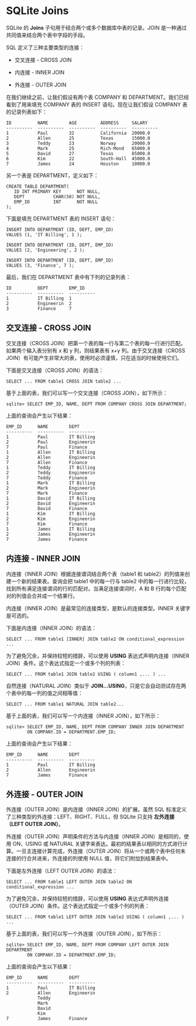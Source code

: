 
# SQLite Joins

SQLite 的 **Joins** 子句用于结合两个或多个数据库中表的记录。JOIN 是一种通过共同值来结合两个表中字段的手段。

SQL 定义了三种主要类型的连接：

*   交叉连接 - CROSS JOIN

*   内连接 - INNER JOIN

*   外连接 - OUTER JOIN

在我们继续之前，让我们假设有两个表 COMPANY 和 DEPARTMENT。我们已经看到了用来填充 COMPANY 表的 INSERT 语句。现在让我们假设 COMPANY 表的记录列表如下：

```
ID          NAME        AGE         ADDRESS     SALARY
----------  ----------  ----------  ----------  ----------
1           Paul        32          California  20000.0
2           Allen       25          Texas       15000.0
3           Teddy       23          Norway      20000.0
4           Mark        25          Rich-Mond   65000.0
5           David       27          Texas       85000.0
6           Kim         22          South-Hall  45000.0
7           James       24          Houston     10000.0

```

另一个表是 DEPARTMENT，定义如下：

```
CREATE TABLE DEPARTMENT(
   ID INT PRIMARY KEY      NOT NULL,
   DEPT           CHAR(50) NOT NULL,
   EMP_ID         INT      NOT NULL
);

```

下面是填充 DEPARTMENT 表的 INSERT 语句：

```
INSERT INTO DEPARTMENT (ID, DEPT, EMP_ID)
VALUES (1, 'IT Billing', 1 );

INSERT INTO DEPARTMENT (ID, DEPT, EMP_ID)
VALUES (2, 'Engineering', 2 );

INSERT INTO DEPARTMENT (ID, DEPT, EMP_ID)
VALUES (3, 'Finance', 7 );

```

最后，我们在 DEPARTMENT 表中有下列的记录列表：

```
ID          DEPT        EMP_ID
----------  ----------  ----------
1           IT Billing  1
2           Engineerin  2
3           Finance     7

```

## 交叉连接 - CROSS JOIN

交叉连接（CROSS JOIN）把第一个表的每一行与第二个表的每一行进行匹配。如果两个输入表分别有 x 和 y 列，则结果表有 x+y 列。由于交叉连接（CROSS JOIN）有可能产生非常大的表，使用时必须谨慎，只在适当的时候使用它们。

下面是交叉连接（CROSS JOIN）的语法：

```
SELECT ... FROM table1 CROSS JOIN table2 ...

```

基于上面的表，我们可以写一个交叉连接（CROSS JOIN），如下所示：

```
sqlite> SELECT EMP_ID, NAME, DEPT FROM COMPANY CROSS JOIN DEPARTMENT;

```

上面的查询会产生以下结果：

```
EMP_ID      NAME        DEPT
----------  ----------  ----------
1           Paul        IT Billing
2           Paul        Engineerin
7           Paul        Finance
1           Allen       IT Billing
2           Allen       Engineerin
7           Allen       Finance
1           Teddy       IT Billing
2           Teddy       Engineerin
7           Teddy       Finance
1           Mark        IT Billing
2           Mark        Engineerin
7           Mark        Finance
1           David       IT Billing
2           David       Engineerin
7           David       Finance
1           Kim         IT Billing
2           Kim         Engineerin
7           Kim         Finance
1           James       IT Billing
2           James       Engineerin
7           James       Finance

```

## 内连接 - INNER JOIN

内连接（INNER JOIN）根据连接谓词结合两个表（table1 和 table2）的列值来创建一个新的结果表。查询会把 table1 中的每一行与 table2 中的每一行进行比较，找到所有满足连接谓词的行的匹配对。当满足连接谓词时，A 和 B 行的每个匹配对的列值会合并成一个结果行。

内连接（INNER JOIN）是最常见的连接类型，是默认的连接类型。INNER 关键字是可选的。

下面是内连接（INNER JOIN）的语法：

```
SELECT ... FROM table1 [INNER] JOIN table2 ON conditional_expression ...

```

为了避免冗余，并保持较短的措辞，可以使用 **USING** 表达式声明内连接（INNER JOIN）条件。这个表达式指定一个或多个列的列表：

```
SELECT ... FROM table1 JOIN table2 USING ( column1 ,... ) ...

```

自然连接（NATURAL JOIN）类似于 **JOIN...USING**，只是它会自动测试存在两个表中的每一列的值之间相等值：

```
SELECT ... FROM table1 NATURAL JOIN table2...

```

基于上面的表，我们可以写一个内连接（INNER JOIN），如下所示：

```
sqlite> SELECT EMP_ID, NAME, DEPT FROM COMPANY INNER JOIN DEPARTMENT
        ON COMPANY.ID = DEPARTMENT.EMP_ID;

```

上面的查询会产生以下结果：

```
EMP_ID      NAME        DEPT
----------  ----------  ----------
1           Paul        IT Billing
2           Allen       Engineerin
7           James       Finance

```

## 外连接 - OUTER JOIN

外连接（OUTER JOIN）是内连接（INNER JOIN）的扩展。虽然 SQL 标准定义了三种类型的外连接：LEFT、RIGHT、FULL，但 SQLite 只支持 **左外连接（LEFT OUTER JOIN）**。

外连接（OUTER JOIN）声明条件的方法与内连接（INNER JOIN）是相同的，使用 ON、USING 或 NATURAL 关键字来表达。最初的结果表以相同的方式进行计算。一旦主连接计算完成，外连接（OUTER JOIN）将从一个或两个表中任何未连接的行合并进来，外连接的列使用 NULL 值，将它们附加到结果表中。

下面是左外连接（LEFT OUTER JOIN）的语法：

```
SELECT ... FROM table1 LEFT OUTER JOIN table2 ON conditional_expression ...

```

为了避免冗余，并保持较短的措辞，可以使用 **USING** 表达式声明外连接（OUTER JOIN）条件。这个表达式指定一个或多个列的列表：

```
SELECT ... FROM table1 LEFT OUTER JOIN table2 USING ( column1 ,... ) ...

```

基于上面的表，我们可以写一个外连接（OUTER JOIN），如下所示：

```
sqlite> SELECT EMP_ID, NAME, DEPT FROM COMPANY LEFT OUTER JOIN DEPARTMENT
        ON COMPANY.ID = DEPARTMENT.EMP_ID;

```

上面的查询会产生以下结果：

```
EMP_ID      NAME        DEPT
----------  ----------  ----------
1           Paul        IT Billing
2           Allen       Engineerin
            Teddy
            Mark
            David
            Kim
7           James       Finance

```

